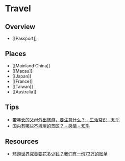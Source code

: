 # Travel

## Overview

- [[Passport]]

## Places

- [[Mainland China]]
- [[Macau]]
- [[Japan]]
- [[France]]
- [[Taiwan]]
- [[Australia]]

## Tips

- [带年长的父母外出旅游，要注意什么？ - 生活常识 - 知乎](https://www.zhihu.com/question/19855091)
- [国内有哪些不坑爹的景区？ - 感情 - 知乎](https://www.zhihu.com/question/23315265)

## Resources

- [环游世界究竟要花多少钱？我们有一份73万的账单](https://zhuanlan.zhihu.com/p/28339107)
